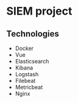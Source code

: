 # SIEM project

## Technologies

- Docker
- Vue
- Elasticsearch
- Kibana
- Logstash
- Filebeat
- Metricbeat
- Nginx